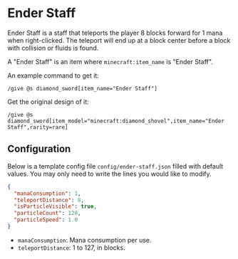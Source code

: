 # Ender Staff

Ender Staff is a staff that teleports the player 8 blocks forward for 1 mana when right-clicked. The teleport will end up at a block center before a block with collision or fluids is found.

A "Ender Staff" is an item where `minecraft:item_name` is "Ender Staff".

An example command to get it:

```mcfunction
/give @s diamond_sword[item_name="Ender Staff"]
```

Get the original design of it:

```mcfunction
/give @s diamond_sword[item_model="minecraft:diamond_shovel",item_name="Ender Staff",rarity=rare]
```

## Configuration

Below is a template config file `config/ender-staff.json` filled with default values. You may only need to write the lines you would like to modify.

```json
{
  "manaConsumption": 1,
  "teleportDistance": 8,
  "isParticleVisible": true,
  "particleCount": 128,
  "particleSpeed": 1.0
}
```

- `manaConsumption`: Mana consumption per use.
- `teleportDistance`: 1 to 127, in blocks.

